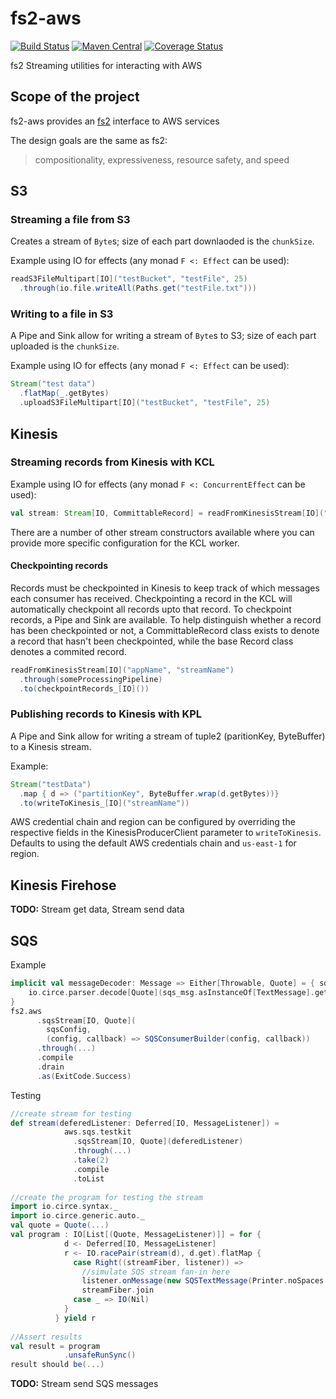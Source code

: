 # fs2-aws
[![Build Status](https://travis-ci.com/dmateusp/fs2-aws.svg?branch=master)](https://travis-ci.com/dmateusp/fs2-aws)
[![Maven Central](https://maven-badges.herokuapp.com/maven-central/io.github.dmateusp/fs2-aws_2.12/badge.svg)](https://maven-badges.herokuapp.com/maven-central/io.github.dmateusp/fs2-aws_2.12)
[![Coverage Status](https://coveralls.io/repos/github/dmateusp/fs2-aws/badge.svg?branch=master)](https://coveralls.io/github/dmateusp/fs2-aws?branch=master)

fs2 Streaming utilities for interacting with AWS

## Scope of the project

fs2-aws provides an [fs2](https://github.com/functional-streams-for-scala/fs2) interface to AWS services

The design goals are the same as fs2:
> compositionality, expressiveness, resource safety, and speed

## S3
### Streaming a file from S3
Creates a stream of `Byte`s; size of each part downlaoded is the `chunkSize`.

Example using IO for effects (any monad `F <: Effect` can be used):
```scala
readS3FileMultipart[IO]("testBucket", "testFile", 25)
  .through(io.file.writeAll(Paths.get("testFile.txt")))
```

### Writing to a file in S3
A Pipe and Sink allow for writing a stream of `Byte`s to S3; size of each part uploaded is the `chunkSize`.

Example using IO for effects (any monad `F <: Effect` can be used):
```scala
Stream("test data")
  .flatMap(_.getBytes)
  .uploadS3FileMultipart[IO]("testBucket", "testFile", 25)
```

## Kinesis
### Streaming records from Kinesis with KCL
Example using IO for effects (any monad `F <: ConcurrentEffect` can be used):
```scala
val stream: Stream[IO, CommittableRecord] = readFromKinesisStream[IO]("appName", "streamName")
```

There are a number of other stream constructors available where you can provide more specific configuration for the KCL worker.

#### Checkpointing records
Records must be checkpointed in Kinesis to keep track of which messages each consumer has received. Checkpointing a record in the KCL will automatically checkpoint all records upto that record. To checkpoint records, a Pipe and Sink are available. To help distinguish whether a record has been checkpointed or not, a CommittableRecord class exists to denote a record that hasn't been checkpointed, while the base Record class denotes a commited record.

```scala
readFromKinesisStream[IO]("appName", "streamName")
  .through(someProcessingPipeline)
  .to(checkpointRecords_[IO]())
```

### Publishing records to Kinesis with KPL
A Pipe and Sink allow for writing a stream of tuple2 (paritionKey, ByteBuffer) to a Kinesis stream.

Example:
```scala
Stream("testData")
  .map { d => ("partitionKey", ByteBuffer.wrap(d.getBytes))}
  .to(writeToKinesis_[IO]("streamName"))
```

AWS credential chain and region can be configured by overriding the respective fields in the KinesisProducerClient parameter to `writeToKinesis`. Defaults to using the default AWS credentials chain and `us-east-1` for region.

## Kinesis Firehose
**TODO:** Stream get data, Stream send data

## SQS
Example
```scala
implicit val messageDecoder: Message => Either[Throwable, Quote] = { sqs_msg =>
    io.circe.parser.decode[Quote](sqs_msg.asInstanceOf[TextMessage].getText)
}
fs2.aws
      .sqsStream[IO, Quote](
        sqsConfig,
        (config, callback) => SQSConsumerBuilder(config, callback))
      .through(...)
      .compile
      .drain
      .as(ExitCode.Success)
```

Testing
```scala 
//create stream for testing
def stream(deferedListener: Deferred[IO, MessageListener]) =
            aws.sqs.testkit
              .sqsStream[IO, Quote](deferedListener)
              .through(...)
              .take(2)
              .compile
              .toList
              
//create the program for testing the stream               
import io.circe.syntax._
import io.circe.generic.auto._
val quote = Quote(...)
val program : IO[List[(Quote, MessageListener)]] = for {
            d <- Deferred[IO, MessageListener]
            r <- IO.racePair(stream(d), d.get).flatMap {
              case Right((streamFiber, listener)) =>
                //simulate SQS stream fan-in here
                listener.onMessage(new SQSTextMessage(Printer.noSpaces.pretty(quote.asJson)))
                streamFiber.join
              case _ => IO(Nil)
            }
          } yield r
          
//Assert results
val result = program
            .unsafeRunSync()
result should be(...)
```
**TODO:** Stream send SQS messages
